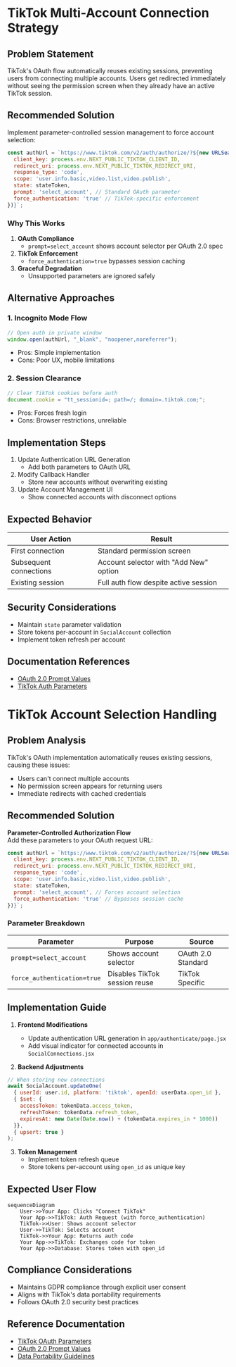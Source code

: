 # TikTok Multi-Account Connection Strategy

## Problem Statement

TikTok's OAuth flow automatically reuses existing sessions, preventing users from connecting multiple accounts. Users get redirected immediately without seeing the permission screen when they already have an active TikTok session.

## Recommended Solution

Implement parameter-controlled session management to force account selection:

```javascript:app/authenticate/page.jsx
const authUrl = `https://www.tiktok.com/v2/auth/authorize/?${new URLSearchParams({
  client_key: process.env.NEXT_PUBLIC_TIKTOK_CLIENT_ID,
  redirect_uri: process.env.NEXT_PUBLIC_TIKTOK_REDIRECT_URI,
  response_type: 'code',
  scope: 'user.info.basic,video.list,video.publish',
  state: stateToken,
  prompt: 'select_account', // Standard OAuth parameter
  force_authentication: 'true' // TikTok-specific enforcement
})}`;
```

### Why This Works

1. **OAuth Compliance**
   - `prompt=select_account` shows account selector per OAuth 2.0 spec
2. **TikTok Enforcement**
   - `force_authentication=true` bypasses session caching
3. **Graceful Degradation**
   - Unsupported parameters are ignored safely

## Alternative Approaches

### 1. Incognito Mode Flow

```javascript
// Open auth in private window
window.open(authUrl, "_blank", "noopener,noreferrer");
```

- Pros: Simple implementation
- Cons: Poor UX, mobile limitations

### 2. Session Clearance

```javascript
// Clear TikTok cookies before auth
document.cookie = "tt_sessionid=; path=/; domain=.tiktok.com;";
```

- Pros: Forces fresh login
- Cons: Browser restrictions, unreliable

## Implementation Steps

1. Update Authentication URL Generation
   - Add both parameters to OAuth URL
2. Modify Callback Handler
   - Store new accounts without overwriting existing
3. Update Account Management UI
   - Show connected accounts with disconnect options

## Expected Behavior

| User Action            | Result                                 |
| ---------------------- | -------------------------------------- |
| First connection       | Standard permission screen             |
| Subsequent connections | Account selector with "Add New" option |
| Existing session       | Full auth flow despite active session  |

## Security Considerations

- Maintain `state` parameter validation
- Store tokens per-account in `SocialAccount` collection
- Implement token refresh per account

## Documentation References

- [OAuth 2.0 Prompt Values](https://oauth.net/2/pkce/)
- [TikTok Auth Parameters](https://developers.tiktok.com/doc/login-kit-manage-user-access-tokens)

# TikTok Account Selection Handling

## Problem Analysis

TikTok's OAuth implementation automatically reuses existing sessions, causing these issues:

- Users can't connect multiple accounts
- No permission screen appears for returning users
- Immediate redirects with cached credentials

## Recommended Solution

**Parameter-Controlled Authorization Flow**  
Add these parameters to your OAuth request URL:

```javascript:app/authenticate/page.jsx
const authUrl = `https://www.tiktok.com/v2/auth/authorize/?${new URLSearchParams({
  client_key: process.env.NEXT_PUBLIC_TIKTOK_CLIENT_ID,
  redirect_uri: process.env.NEXT_PUBLIC_TIKTOK_REDIRECT_URI,
  response_type: 'code',
  scope: 'user.info.basic,video.list,video.publish',
  state: stateToken,
  prompt: 'select_account', // Forces account selection
  force_authentication: 'true' // Bypasses session cache
})}`;
```

### Parameter Breakdown

| Parameter                   | Purpose                       | Source             |
| --------------------------- | ----------------------------- | ------------------ |
| `prompt=select_account`     | Shows account selector        | OAuth 2.0 Standard |
| `force_authentication=true` | Disables TikTok session reuse | TikTok Specific    |

## Implementation Guide

1. **Frontend Modifications**

   - Update authentication URL generation in `app/authenticate/page.jsx`
   - Add visual indicator for connected accounts in `SocialConnections.jsx`

2. **Backend Adjustments**

```javascript:app/api/auth/callback/tiktok/route.js
// When storing new connections
await SocialAccount.updateOne(
  { userId: user.id, platform: 'tiktok', openId: userData.open_id },
  { $set: {
    accessToken: tokenData.access_token,
    refreshToken: tokenData.refresh_token,
    expiresAt: new Date(Date.now() + (tokenData.expires_in * 1000))
  }},
  { upsert: true }
);
```

3. **Token Management**
   - Implement token refresh queue
   - Store tokens per-account using `open_id` as unique key

## Expected User Flow

```mermaid
sequenceDiagram
    User->>Your App: Clicks "Connect TikTok"
    Your App->>TikTok: Auth Request (with force_authentication)
    TikTok->>User: Shows account selector
    User->>TikTok: Selects account
    TikTok->>Your App: Returns auth code
    Your App->>TikTok: Exchanges code for token
    Your App->>Database: Stores token with open_id
```

## Compliance Considerations

- Maintains GDPR compliance through explicit user consent
- Aligns with TikTok's data portability requirements
- Follows OAuth 2.0 security best practices

## Reference Documentation

- [TikTok OAuth Parameters](https://developers.tiktok.com/doc/login-kit-manage-user-access-tokens)
- [OAuth 2.0 Prompt Values](https://oauth.net/2/pkce/)
- [Data Portability Guidelines](https://developers.tiktok.com/doc/data-portability-api-application-guidelines)
